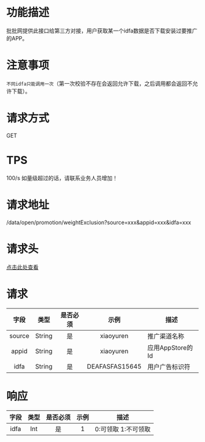 # 功能描述
批批网提供此接口给第三方对接，用户获取某一个idfa数据是否下载安装过要推广的APP。



# 注意事项
`不同idfa只能调用一次`（第一次校验不存在会返回允许下载，之后调用都会返回不允许下载）。



# 请求方式
GET



# TPS
100/s 如量级超过的话，请联系业务人员增加！



# 请求地址
/data/open/promotion/weightExclusion?source=xxx&appid=xxx&idfa=xxx



# 请求头
[点击此处查看](../请求头部及签名方式.md)



# 请求
  字段  |  类型  |  是否必须  |  示例  |  描述  
:------------------------------:|:---------------:|:------:|:-----------------------------------:|-----------------------------------
  source |  String  |  是  | xiaoyuren |  推广渠道名称
  appid  |  String  |  是  | xiaoyuren |  应用AppStore的Id
  idfa   |  String  |  是  | DEAFASFAS15645 |  用户广告标识符

# 响应
  字段  |  类型  |  是否必须  |  示例  |  描述
:------------------------------:|:---------------:|:------:|:-----------------------------------:|-----------------------------------
  idfa |  Int  |  是  | 1 |  0:可领取 1:不可领取

